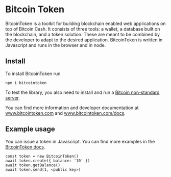 # Bitcoin Token

BitcoinToken is a toolkit for building blockchain enabled web applications on top of Bitcoin Cash. It consists of three tools: a wallet, a database built on the blockchain, and a token solution. These are meant to be combined by the developer to adapt to the desired application. BitcoinToken is written in Javascript and runs in the browser and in node.

## Install

To install BitcoinToken run

```
npm i bitcointoken
```

To test the library, you also need to install and run a [Bitcoin non-standard server](https://github.com/the-bitcoin-token/bitcoin-non-standard-server).

You can find more information and developer documentation at <a href="http://www.bitcointoken.com">www.bitcointoken.com</a> and <a href="http://www.bitcointoken.com/docs">www.bitcointoken.com/docs</a>.

## Example usage

You can issue a token in Javascript. You can find more examples in the <a href="http://www.bitcointoken.com/docs">BitcoinToken docs</a>.

```
const token = new BitcoinToken()
await token.create({ balance: '10' })
await token.getBalance() 
await token.send(1, <public key>)
```